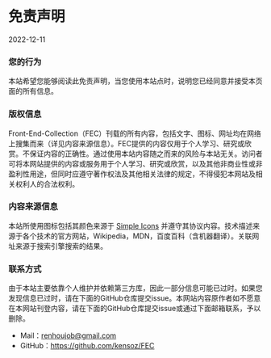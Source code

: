 # 免责声明

2022-12-11



### 您的行为

本站希望您能够阅读此免责声明，当您使用本站点时，说明您已经同意并接受本页面的所有信息。



### 版权信息

Front-End-Collection（FEC）刊载的所有内容，包括文字、图标、网址均在网络上搜集而来（详见内容来源信息）。FEC提供的内容仅用于个人学习、研究或欣赏。不保证内容的正确性。通过使用本站内容随之而来的风险与本站无关。访问者可将本网站提供的内容或服务用于个人学习、研究或欣赏，以及其他非商业性或非盈利性用途，但同时应遵守著作权法及其他相关法律的规定，不得侵犯本网站及相关权利人的合法权利。



### 内容来源信息

本站所使用图标包括其颜色来源于 [Simple Icons](https://simpleicons.org) 并遵守其协议内容。技术描述来源于各个技术的官方网站，Wikipedia，MDN，百度百科（含机器翻译）。关联网址来源于搜索引擎搜索的结果。



### 联系方式

由于本站主要依靠个人维护并依赖第三方库，因此一部分信息可能已过时。如果您发现信息已过时，请在下面的GitHub仓库提交issue。本网站内容原作者如不愿意在本网站刊登内容，请在下面的GitHub仓库提交issue或通过下面邮箱联系，予以删除。

- Mail：renhoujob@gmail.com
- GitHub：https://github.com/kensoz/FEC